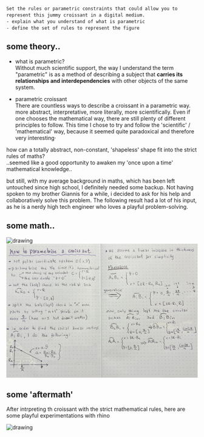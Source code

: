 
`Set the rules or parametric constraints that could allow you to represent this jummy croissant in a digital medium.`  
`- explain what you understand of what is parametric`  
`- define the set of rules to represent the figure`

## some theory..  
 - what is parametric?  
Without much scientific support, the way I understand the term "parametric" is as a method of describing a subject that **carries its relationships and interdependencies** with other objects of the same system.  

- parametric croissant   
There are countless ways to describe a croissant in a parametric way. more abstract, interpretative, more literally, more scientifically. Even if one chooses the mathematical way, there are still plenty of different principles to follow. This time I chose to try and follow the 'scientific' / 'mathematical' way, because it seemed quite paradoxical and therefore very interesting·  

how can a totally abstract, non-constant, 'shapeless' shape fit into the strict rules of maths?  
..seemed like a good opportunity to awaken my 'once upon a time' mathematical knowledge..  

but still, with my average background in maths, which has been left untouched since high school, I definitely needed some backup. Not having spoken to my brother Giannis for a while, i decided to ask for his help and collaboratively solve this problem. The following result had a lot of his input, as he is a nerdy high tech engineer who loves a playful problem-solving.  

## some math..   

<img src="../croissant2.png" alt="drawing" width="600" />   

<img src="../maths.jpeg" alt="drawing" width="750" />   

## some 'aftermath' 
After intrpreting th croissant with the strict mathematical rules, here are some playful experimentations with rhino  

<img src="../rhino croissant.png" alt="drawing" width="600" />  

